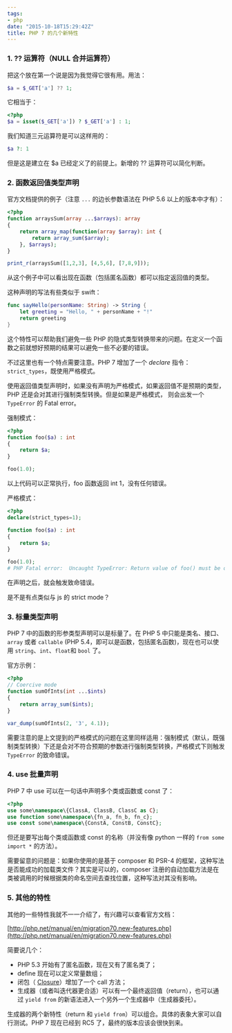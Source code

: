 ```yaml
---
tags:
- php
date: "2015-10-18T15:29:42Z"
title: PHP 7 的几个新特性
---
```


### 1. ?? 运算符（NULL 合并运算符）

把这个放在第一个说是因为我觉得它很有用。用法：

``` php
$a = $_GET['a'] ?? 1;
```

它相当于：

``` php
<?php
$a = isset($_GET['a']) ? $_GET['a'] : 1;
```

我们知道三元运算符是可以这样用的：

``` php
$a ?: 1
```

但是这是建立在 $a 已经定义了的前提上。新增的 ?? 运算符可以简化判断。

### 2. 函数返回值类型声明

官方文档提供的例子（注意 `...` 的边长参数语法在 PHP 5.6 以上的版本中才有）：

``` php
<?php
function arraysSum(array ...$arrays): array
{
    return array_map(function(array $array): int {
        return array_sum($array);
    }, $arrays);
}

print_r(arraysSum([1,2,3], [4,5,6], [7,8,9]));
```

从这个例子中可以看出现在函数（包括匿名函数）都可以指定返回值的类型。

这种声明的写法有些类似于 swift：

``` swift
func sayHello(personName: String) -> String {
    let greeting = "Hello, " + personName + "!"
    return greeting
}
```

这个特性可以帮助我们避免一些 PHP 的隐式类型转换带来的问题。在定义一个函数之前就想好预期的结果可以避免一些不必要的错误。

不过这里也有一个特点需要注意。PHP 7 增加了一个 *declare* 指令：`strict_types`，既使用严格模式。

使用返回值类型声明时，如果没有声明为严格模式，如果返回值不是预期的类型，PHP 还是会对其进行强制类型转换。但是如果是严格模式， 则会出发一个 `TypeError` 的 Fatal error。

强制模式：

``` php
<?php
function foo($a) : int
{
    return $a;
}

foo(1.0);
```

以上代码可以正常执行，foo 函数返回 int 1，没有任何错误。

严格模式：

``` php
<?php
declare(strict_types=1);

function foo($a) : int
{
    return $a;
}

foo(1.0);
# PHP Fatal error:  Uncaught TypeError: Return value of foo() must be of the type integer, float returned in test.php:6
```

在声明之后，就会触发致命错误。

是不是有点类似与 js 的 strict mode？

### 3. 标量类型声明

PHP 7 中的函数的形参类型声明可以是标量了。在 PHP 5 中只能是类名、接口、`array` 或者 `callable` (PHP 5.4，即可以是函数，包括匿名函数)，现在也可以使用 `string`、`int`、`float`和 `bool` 了。

官方示例：

``` php
<?php
// Coercive mode
function sumOfInts(int ...$ints)
{
    return array_sum($ints);
}

var_dump(sumOfInts(2, '3', 4.1));
```

需要注意的是上文提到的严格模式的问题在这里同样适用：强制模式（默认，既强制类型转换）下还是会对不符合预期的参数进行强制类型转换，严格模式下则触发 `TypeError` 的致命错误。

### 4. use 批量声明

PHP 7 中 use 可以在一句话中声明多个类或函数或 const 了：

``` php
<?php
use some\namespace\{ClassA, ClassB, ClassC as C};
use function some\namespace\{fn_a, fn_b, fn_c};
use const some\namespace\{ConstA, ConstB, ConstC};
```

但还是要写出每个类或函数或 const 的名称（并没有像 python 一样的 `from some import *` 的方法）。

需要留意的问题是：如果你使用的是基于 composer 和 PSR-4 的框架，这种写法是否能成功的加载类文件？其实是可以的，composer 注册的自动加载方法是在类被调用的时候根据类的命名空间去查找位置，这种写法对其没有影响。

### 5. 其他的特性

其他的一些特性我就不一一介绍了，有兴趣可以查看官方文档：

[http://php.net/manual/en/migration70.new-features.php](http://php.net/manual/en/migration70.new-features.php)

简要说几个：

- PHP 5.3 开始有了匿名函数，现在又有了匿名类了；
- define 现在可以定义常量数组；
- 闭包（ [Closure](http://php.net/manual/en/closure.call.php)）增加了一个 call 方法；
- 生成器（或者叫迭代器更合适）可以有一个最终返回值（return），也可以通过 `yield from` 的新语法进入一个另外一个生成器中（生成器委托）。

生成器的两个新特性（return 和 `yield from`）可以组合。具体的表象大家可以自行测试。PHP 7 现在已经到 RC5 了，最终的版本应该会很快到来。
